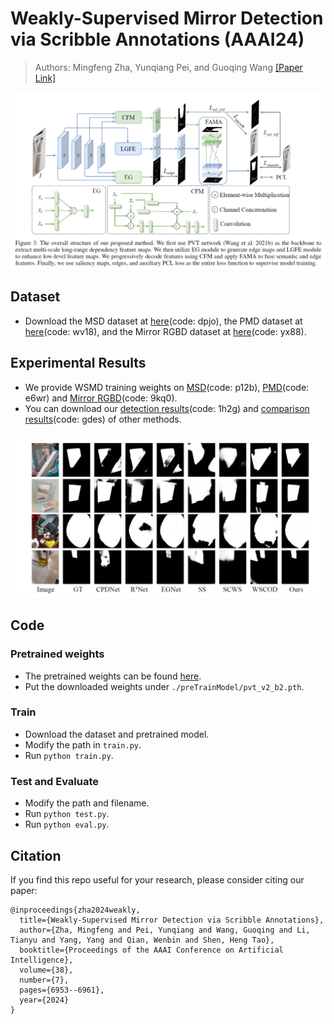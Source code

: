 # Weakly-Supervised Mirror Detection via Scribble Annotations (AAAI24)
> Authors: Mingfeng Zha, Yunqiang Pei, and Guoqing Wang
[[Paper Link]](https://ojs.aaai.org/index.php/AAAI/article/view/28521/29016)

![alt text](Image/pipeline.png)

## Dataset
- Download the MSD dataset at [here](https://pan.baidu.com/s/1jLZXuJaBxWHaRVW0I_AMqA)(code: dpjo), the PMD dataset at [here](https://pan.baidu.com/s/1bH8ewptDdDpau6PqNd-jXQ)(code: wv18), and the Mirror RGBD dataset at [here](https://pan.baidu.com/s/1esgkjHjL08nwpGOGKOa--w)(code: yx88).

## Experimental Results
- We provide WSMD training weights on [MSD](https://pan.baidu.com/s/15JbB9GzS2AXr68EmIsfqkw)(code: p12b), [PMD](https://pan.baidu.com/s/1nuw989QcNYWIIksRedwGhQ)(code: e6wr) and [Mirror RGBD](https://pan.baidu.com/s/1FSgg4fEklfU5ggphzHJHcw)(code: 9kq0).
- You can download our [detection results](https://pan.baidu.com/s/1jfYFGh1mwES9sfylE9abwg)(code: 1h2g) and [comparison results](https://pan.baidu.com/s/15rSLes38Z5AmB1go4qn7uw)(code: gdes) of other methods.

![alt text](Image/comparison.png)

## Code
### Pretrained weights
- The pretrained weights can be found [here](https://github.com/whai362/PVT/releases/download/v2/pvt_v2_b2.pth).
- Put the downloaded weights under `./preTrainModel/pvt_v2_b2.pth`.

### Train
- Download the dataset and pretrained model.
- Modify the path in `train.py`.
- Run `python train.py`.

### Test and Evaluate
- Modify the path and filename.
- Run `python test.py`.
- Run `python eval.py`.


## Citation
If you find this repo useful for your research, please consider citing our paper:

```
@inproceedings{zha2024weakly,
  title={Weakly-Supervised Mirror Detection via Scribble Annotations},
  author={Zha, Mingfeng and Pei, Yunqiang and Wang, Guoqing and Li, Tianyu and Yang, Yang and Qian, Wenbin and Shen, Heng Tao},
  booktitle={Proceedings of the AAAI Conference on Artificial Intelligence},
  volume={38},
  number={7},
  pages={6953--6961},
  year={2024}
}
```
